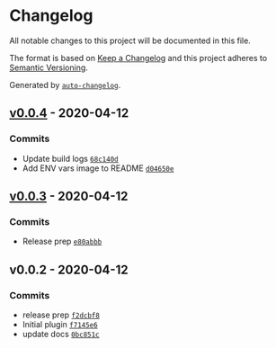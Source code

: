 # Changelog

All notable changes to this project will be documented in this file.

The format is based on [Keep a Changelog](https://keepachangelog.com/en/1.0.0/)
and this project adheres to [Semantic Versioning](https://semver.org/spec/v2.0.0.html).

Generated by [`auto-changelog`](https://github.com/CookPete/auto-changelog).

## [v0.0.4](https://github.com/cball/netlify-plugin-env/compare/v0.0.3...v0.0.4) - 2020-04-12

### Commits

- Update build logs [`68c140d`](https://github.com/cball/netlify-plugin-env/commit/68c140d2be38f4c138a3eee8219429b473476f5e)
- Add ENV vars image to README [`d04650e`](https://github.com/cball/netlify-plugin-env/commit/d04650e7ce0256ba1f2c3262dbfaf17100be5261)

## [v0.0.3](https://github.com/cball/netlify-plugin-env/compare/v0.0.2...v0.0.3) - 2020-04-12

### Commits

- Release prep [`e80abbb`](https://github.com/cball/netlify-plugin-env/commit/e80abbbf13337c089ce13ad99590bb92bf259d62)

## v0.0.2 - 2020-04-12

### Commits

- release prep [`f2dcbf8`](https://github.com/cball/netlify-plugin-env/commit/f2dcbf8aa3badd672181530d0036ceba1a29b5a4)
- Initial plugin [`f7145e6`](https://github.com/cball/netlify-plugin-env/commit/f7145e6b64783984e526a908c09a4ac9e7427e36)
- update docs [`0bc851c`](https://github.com/cball/netlify-plugin-env/commit/0bc851cafe4bd64377f7251e3cd7b819193be7c4)
